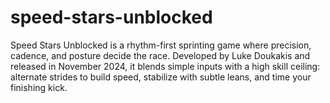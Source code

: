 # speed-stars-unblocked
Speed Stars Unblocked is a rhythm-first sprinting game where precision, cadence, and posture decide the race. Developed by Luke Doukakis and released in November 2024, it blends simple inputs with a high skill ceiling: alternate strides to build speed, stabilize with subtle leans, and time your finishing kick. 
